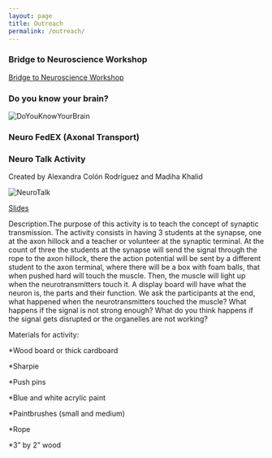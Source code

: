 ```yaml
---
layout: page
title: Outreach
permalink: /outreach/
---
```


### Bridge to Neuroscience Workshop

[Bridge to Neuroscience Workshop](http://bridgetoneuroscienceworkshop.com)

### Do you know your brain? 

![DoYouKnowYourBrain](https://dl.dropboxusercontent.com/s/1blbpvmh4dtwn22/Do%20you%20know%20your%20brain%3F.jpg?dl=0)

### Neuro FedEX (Axonal Transport) 

### Neuro Talk Activity

Created by Alexandra Colón Rodríguez and Madiha Khalid	

![NeuroTalk](https://dl.dropboxusercontent.com/s/ajtj6t17mb2e62g/Neuro%20Talk%201.JPG?dl=0)

[Slides](https://www.dropbox.com/s/do3ipxy96qddlyv/Synaptic%20transmission%20drawings.pptx?dl=0)

Description.The purpose of this activity is to teach the concept of synaptic transmission. The activity consists in having 3 students at the synapse, one at the axon hillock and a teacher or volunteer at the synaptic terminal. At the count of three the students at the synapse will send the signal through the rope to the  axon hillock, there the action potential will be sent by a different student to the axon terminal, where there will be a box with foam balls, that when pushed hard will touch the muscle. Then, the muscle will light up when the neurotransmitters touch it. A display board will have what the neuron is, the parts and their function. We ask the participants at the end, what happened when the neurotransmitters touched the muscle? What happens if the signal is not strong enough? What do you think happens if the signal gets disrupted or the organelles are not working?

Materials for activity:

*Wood board or thick cardboard

*Sharpie

*Push pins

*Blue and white acrylic paint 

*Paintbrushes (small and medium)

*Rope 

*3” by 2” wood 

